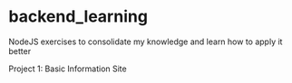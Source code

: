 # backend_learning

NodeJS exercises to consolidate my knowledge and learn how to apply it better

Project 1:
Basic Information Site
